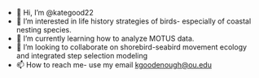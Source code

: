 - 👋 Hi, I’m @kategood22
- 👀 I’m interested in life history strategies of birds- especially of coastal nesting species.
- 🌱 I’m currently learning how to analyze MOTUS data.
- 💞️ I’m looking to collaborate on shorebird-seabird movement ecology and integrated step selection modeling
- 📫 How to reach me- use my email kgoodenough@ou.edu

<!---
kategood22/kategood22 is a ✨ special ✨ repository because its `README.md` (this file) appears on your GitHub profile.
You can click the Preview link to take a look at your changes.
--->
